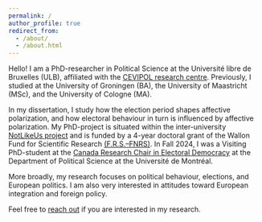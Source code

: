 ```yaml
---
permalink: /
author_profile: true
redirect_from: 
  - /about/
  - /about.html
---
```







Hello! I am a PhD-researcher in Political Science at the Université libre de Bruxelles (ULB), affiliated with the [CEVIPOL research centre](https://cevipol.phisoc.ulb.be/en/about). Previously, I studied at the University of Groningen (BA), the University of Maastricht (MSc), and the University of Cologne (MA).

In my dissertation, I study how the election period shapes affective polarization, and how electoral behaviour in turn is influenced by affective polarization. My PhD-project is situated within the inter-university [NotLikeUs project](https://notlikeus.be) and is funded by a 4-year doctoral grant of the Wallon Fund for Scientific Research [(F.R.S.–FNRS)](https://www.frs-fnrs.be/en/). In Fall 2024, I was a Visiting PhD-student at the [Canada Research Chair in Electoral Democracy](https://www.chairedemocratie.com) at the Department of Political Science at the Université de Montréal.

More broadly, my research focuses on political behaviour, elections, and European politics. I am also very interested in attitudes toward European integration and foreign policy. 

Feel free to [reach out](mailto:bjarn.eck@ulb.be) if you are interested in my research.
